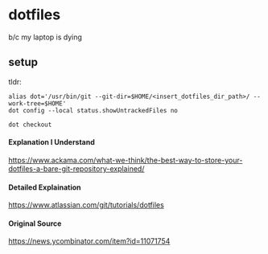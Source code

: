 # dotfiles

b/c my laptop is dying

## setup

tldr:
```
alias dot='/usr/bin/git --git-dir=$HOME/<insert_dotfiles_dir_path>/ --work-tree=$HOME'
dot config --local status.showUntrackedFiles no

dot checkout
```

#### Explanation I Understand

https://www.ackama.com/what-we-think/the-best-way-to-store-your-dotfiles-a-bare-git-repository-explained/

#### Detailed Explaination

https://www.atlassian.com/git/tutorials/dotfiles

#### Original Source
https://news.ycombinator.com/item?id=11071754
